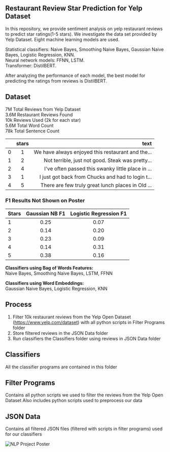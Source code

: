 ## Restaurant Review Star Prediction for Yelp Dataset 
In this repository, we provide sentiment analysis on yelp restaurant reviews to predict star ratings(1-5 stars). We investigate the data set provided by Yelp Dataset. Eight machine learning models are used. 

Statistical classifiers: Naive Bayes, Smoothing Naive Bayes, Gaussian Naive Bayes, Logistic Regression, KNN.\
Neural network models: FFNN, LSTM.\
Transformer: DistilBERT. 

After analyzing the performance of each model, the best model for predicting the ratings from reviews is DistilBERT.  

## Dataset
7M Total Reviews from Yelp Dataset \
3.6M Restaurant Reviews Found\
10k Reviews Used (2k for each star)\
5.6M Total Word Count  \
78k Total Sentence Count


|   | stars  | text |
| :------------ |:---------------:| -----:|
| 0  | 1| We have always enjoyed this restaurant and the... |
| 1  | 2      | Not terrible, just not good. Steak was pretty...|
| 2 |  4  |   I've often passed this swanky little place in ... |
| 3 | 1|   I just got back from Chucks and had to login t... |
| 4 | 5 |   There are few truly great lunch places in Old ... |

### F1 Results Not Shown on Poster

| Stars | Gaussian NB F1 | Logistic Regression F1 |
| :------------ |:---------------:| :-----:|
| 1 | 0.25 | 0.07 
| 2 | 0.14 | 0.20
| 3 | 0.23 | 0.09
| 4 | 0.14 | 0.31
| 5 | 0.38 | 0.16

**Classifiers using Bag of Words Features:**\
Naive Bayes, Smoothing Naive Bayes, LSTM, FFNN

**Classifiers using Word Embeddings:**\
Gaussian Naive Bayes, Logistic Regression, KNN


## Process
1. Filter 10k restaurant reviews from the Yelp Open Dataset (https://www.yelp.com/dataset) with all python scripts in Filter Programs folder
2. Store filtered reviews in the JSON Data folder
3. Run classifiers the Classifiers folder using reviews in JSON Data folder

## Classifiers
All the classifier programs are contained in this folder

## Filter Programs
Contains all python scripts we used to filter the reviews from the Yelp Open Dataset 
Also includes python scripts used to preprocess our data 

## JSON Data
Contains all filtered JSON files (filtered with scripts in filter programs) used for our classifiers

![NLP Project Poster](https://github.com/ljohr/restaurant_sentiment_analyzer/assets/46297075/2fb532f5-3255-4380-bfa3-d609e4bb05a8)

